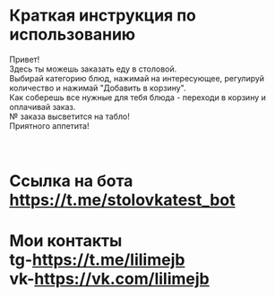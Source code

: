 # Краткая инструкция по использованию
Привет!<br/>
Здесь ты можешь заказать еду в столовой.<br/>
Выбирай категорию блюд, нажимай на интересующее, регулируй количество и нажимай "Добавить в корзину".<br/>
Как соберешь все нужные для тебя блюда - переходи в корзину и оплачивай заказ.<br/>
№ заказа высветится на табло!<br/>
Приятного аппетита!<br/>
<br/>
<br/>
# Ссылка на бота https://t.me/stolovkatest_bot
# Мои контакты <br/>tg-https://t.me/lilimejb <br/>vk-https://vk.com/lilimejb
